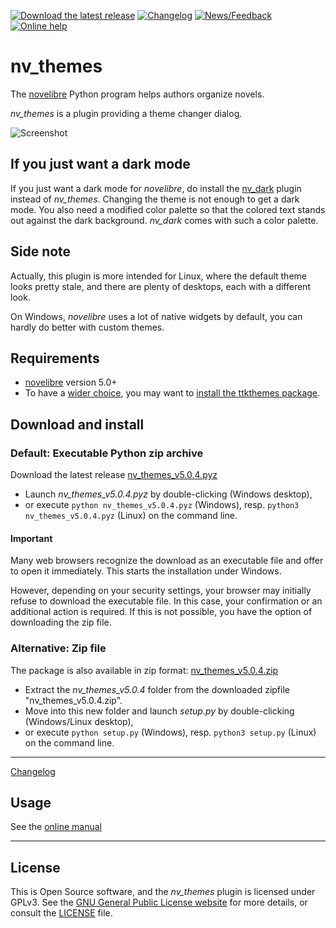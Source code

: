 [![Download the latest release](docs/img/download-button.png)](https://github.com/peter88213/nv_themes/raw/main/dist/nv_themes_v5.0.4.pyz)
[![Changelog](docs/img/changelog-button.png)](docs/changelog.md)
[![News/Feedback](docs/img/news-button.png)](https://github.com/peter88213/novelibre/discussions)
[![Online help](docs/img/help-button.png)](https://peter88213.github.io/nvhelp-en/nv_themes/)


# nv_themes

The [novelibre](https://github.com/peter88213/novelibre/) Python program helps authors organize novels.  

*nv_themes* is a plugin providing a theme changer dialog. 

![Screenshot](docs/Screenshots/screen01.png)

## If you just want a dark mode

If you just want a dark mode for *novelibre*, do install the 
[nv_dark](https://github.com/peter88213/nv_dark/) plugin instead of *nv_themes*.
Changing the theme is not enough to get a dark mode. 
You also need a modified color palette so that the colored text stands out 
against the dark background. *nv_dark* comes with such a color palette. 

## Side note

Actually, this plugin is more intended for Linux, where the default theme looks pretty stale, and there are plenty of desktops, each with a different look.

On Windows, *novelibre* uses a lot of native widgets by default, you can hardly do better with custom themes.

## Requirements

- [novelibre](https://github.com/peter88213/novelibre/) version 5.0+
- To have a [wider choice](https://ttkthemes.readthedocs.io/en/latest/themes.html), you may want to [install the ttkthemes package](https://ttkthemes.readthedocs.io/en/latest/installation.html).

## Download and install

### Default: Executable Python zip archive

Download the latest release [nv_themes_v5.0.4.pyz](https://github.com/peter88213/nv_themes/raw/main/dist/nv_themes_v5.0.4.pyz)

- Launch *nv_themes_v5.0.4.pyz* by double-clicking (Windows desktop),
- or execute `python nv_themes_v5.0.4.pyz` (Windows), resp. `python3 nv_themes_v5.0.4.pyz` (Linux) on the command line.

#### Important

Many web browsers recognize the download as an executable file and offer to open it immediately. 
This starts the installation under Windows.

However, depending on your security settings, your browser may 
initially  refuse  to download the executable file. 
In this case, your confirmation or an additional action is required. 
If this is not possible, you have the option of downloading 
the zip file. 


### Alternative: Zip file

The package is also available in zip format: [nv_themes_v5.0.4.zip](https://github.com/peter88213/nv_themes/raw/main/dist/nv_themes_v5.0.4.zip)

- Extract the *nv_themes_v5.0.4* folder from the downloaded zipfile "nv_themes_v5.0.4.zip".
- Move into this new folder and launch *setup.py* by double-clicking (Windows/Linux desktop), 
- or execute `python setup.py` (Windows), resp. `python3 setup.py` (Linux) on the command line.

---

[Changelog](docs/changelog.md)

## Usage

See the [online manual](https://peter88213.github.io/nvhelp-en/nv_themes/)

---

## License

This is Open Source software, and the *nv_themes* plugin is licensed under GPLv3. See the
[GNU General Public License website](https://www.gnu.org/licenses/gpl-3.0.en.html) for more
details, or consult the [LICENSE](https://github.com/peter88213/nv_themes/blob/main/LICENSE) file.
